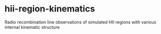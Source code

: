 # hii-region-kinematics
Radio recombination line observations of simulated HII regions with various internal kinematic structure
